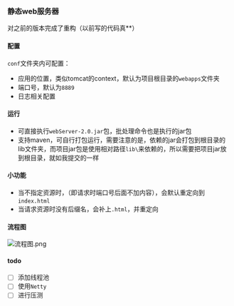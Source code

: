 ### 静态web服务器

对之前的版本完成了重构（以前写的代码真**）

#### 配置

`conf`文件夹内可配置：

- 应用的位置，类似tomcat的context，默认为项目根目录的`webapps`文件夹
- 端口号，默认为`8889`
- 日志相关配置

#### 运行

- 可直接执行`webServer-2.0.jar`包，批处理命令也是执行的jar包
- 支持maven，可自行打包运行，需要注意的是，依赖的jar会打包到根目录的lib文件夹，而项目jar包是使用相对路径`lib\`来依赖的，所以需要把项目jar放到根目录，就如我提交的一样

#### 小功能

- 当不指定资源时，（即请求时端口号后面不加内容），会默认重定向到`index.html`
- 当请求资源时没有后缀名，会补上`.html`，并重定向

#### 流程图

![流程图.png](https://github.com/aukocharlie/web-server/blob/master/sources/%E6%B5%81%E7%A8%8B%E5%9B%BE.png?raw=true)

#### todo

- [ ] 添加线程池
- [ ] 使用`Netty`
- [ ] 进行压测
